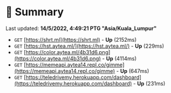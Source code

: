 # 📖 Summary
Last updated: **14/5/2022, 4:49:21 PTG "Asia/Kuala_Lumpur"**

- `GET` [https://shrt.ml](https://shrt.ml) - **Up** (2152ms)
- `GET` [https://hst.aytea.ml/](https://hst.aytea.ml/) - **Up** (229ms)
- `GET` [https://color.aytea.ml/4b31d6.png](https://color.aytea.ml/4b31d6.png) - **Up** (4114ms)
- `GET` [https://memeapi.aytea14.repl.co/gimme](https://memeapi.aytea14.repl.co/gimme) - **Up** (647ms)
- `GET` [https://teledrivemy.herokuapp.com/dashboard](https://teledrivemy.herokuapp.com/dashboard) - **Up** (231ms)
